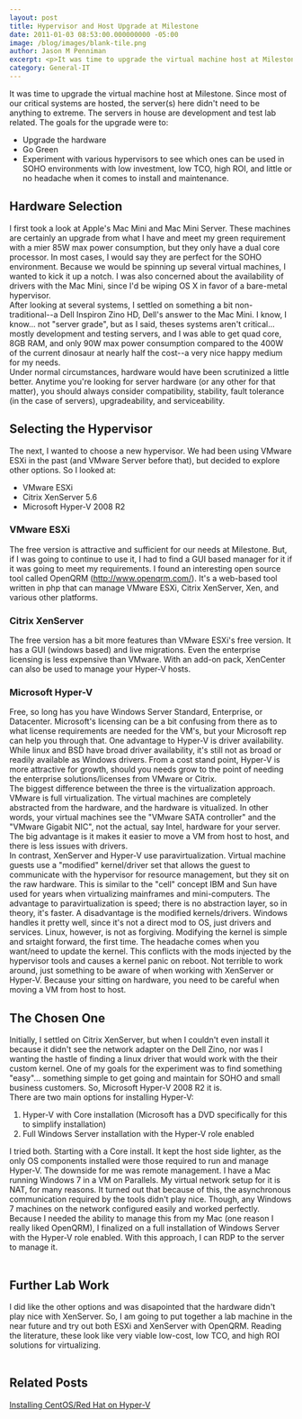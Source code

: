 ```yaml
---
layout: post
title: Hypervisor and Host Upgrade at Milestone
date: 2011-01-03 08:53:00.000000000 -05:00
image: /blog/images/blank-tile.png
author: Jason M Penniman
excerpt: <p>It was time to upgrade the virtual machine host at Milestone.  Since most of our critical systems are hosted, the server(s) here didn't need to be anything to extreme. The servers in house are development and test lab related. The goals for the upgrade were to:</p><div><ul><li>Upgrade the hardware</li><li>Go Green</li><li>Experiment with various hypervisors to see which ones can be used in SOHO environments with low investment, low TCO, high ROI, and little or no headache when it comes to install and maintenance.</li></ul></div>
category: General-IT
---
```

<p>It was time to upgrade the virtual machine host at Milestone.  Since most of our critical systems are hosted, the server(s) here didn't need to be anything to extreme.  The servers in house are development and test lab related.  The goals for the upgrade were to:</p>
<div>
<ul>
<li>Upgrade the hardware</li>
<li>Go Green</li>
<li>Experiment with various hypervisors to see which ones can be used in SOHO environments with low investment, low TCO, high ROI, and little or no headache when it comes to install and maintenance.</li>
</ul>
</div>

<h2>Hardware Selection</h2>

<div>I first took a look at Apple's Mac Mini and Mac Mini Server.  These machines are certainly an upgrade from what I have and meet my green requirement with a mier 85W max power consumption, but they only have a dual core processor.  In most cases, I would say they are perfect for the SOHO environment.  Because we would be spinning up several virtual machines, I wanted to kick it up a notch.  I was also concerned about the availability of drivers with the Mac Mini, since I'd be wiping OS X in favor of a bare-metal hypervisor.</div>
<div></div>
<div>After looking at several systems, I settled on something a bit non-traditional--a Dell Inspiron Zino HD, Dell's answer to the Mac Mini.  I know, I know... not "server grade", but as I said, theses systems aren't critical... mostly development and testing servers, and I was able to get quad core, 8GB RAM, and only 90W max power consumption compared to the 400W of the current dinosaur at nearly half the cost--a very nice happy medium for my needs.<br />
<div></div>
<div>Under normal circumstances, hardware would have been scrutinized a little better.  Anytime you're looking for server hardware (or any other for that matter), you should always consider compatibility, stability, fault tolerance (in the case of servers), upgradeability, and serviceability.</div>
<div></div>
<div>

<h2>Selecting the Hypervisor</h2>

</div>
<div>The next, I wanted to choose a new hypervisor.  We had been using VMware ESXi in the past (and VMware Server before that), but decided to explore other options.  So I looked at:</div>
<div>
<ul>
<li>VMware ESXi</li>
<li>Citrix XenServer 5.6</li>
<li>Microsoft Hyper-V 2008 R2</li>
</ul>
</div>

<h3>VMware ESXi</h3>

<div>The free version is attractive and sufficient for our needs at Milestone.  But, if I was going to continue to use it, I had to find a GUI based manager for it if it was going to meet my requirements.  I found an interesting open source tool called OpenQRM (<a href="http://www.openqrm.com/">http://www.openqrm.com/</a>).  It's a web-based tool written in php that can manage VMware ESXi, Citrix XenServer, Xen, and various other platforms.</div>
<div></div>

<h3>Citrix XenServer</h3>

<div>The free version has a bit more features than VMware ESXi's free version.  It has a GUI (windows based) and live migrations.  Even the enterprise licensing is less expensive than VMware.  With an add-on pack, XenCenter can also be used to manage your Hyper-V hosts.</div>
<div></div>

<h3>Microsoft Hyper-V</h3>

<div>Free, so long has you have Windows Server Standard, Enterprise, or Datacenter.  Microsoft's licensing can be a bit confusing from there as to what license requirements are needed for the VM's, but your Microsoft rep can help you through that.  One advantage to Hyper-V is driver availability.  While linux and BSD have broad driver availability, it's still not as broad or readily available as Windows drivers.  From a cost stand point, Hyper-V is more attractive for growth, should you needs grow to the point of needing the enterprise solutions/licenses from VMware or Citrix.</div>
<div></div>
<div>The biggest difference between the three is the virtualization approach.  VMware is full virtualization.  The virtual machines are completely abstracted from the hardware, and the hardware is vitualized.  In other words, your virtual machines see the "VMware SATA controller" and the "VMware Gigabit NIC", not the actual, say Intel, hardware for your server.  The big advantage is it makes it easier to move a VM from host to host, and there is less issues with drivers.</div>
<div></div>
<div>In contrast, XenServer and Hyper-V use paravirtualization.  Virtual machine guests use a "modified" kernel/driver set that allows the guest to communicate with the hypervisor for resource management, but they sit on the raw hardware.  This is similar to the "cell" concept IBM and Sun have used for years when virtualizing mainframes and mini-computers.  The advantage to paravirtualization is speed; there is no abstraction layer, so in theory, it's faster.  A disadvantage is the modified kernels/drivers.  Windows handles it pretty well, since it's not a direct mod to OS, just drivers and services.  Linux, however, is not as forgiving.  Modifying the kernel is simple and srtaight forward, the first time.  The headache comes when you want/need to update the kernel.  This conflicts with the mods injected by the hypervisor tools and causes a kernel panic on reboot.  Not terrible to work around, just something to be aware of when working with XenServer or Hyper-V.  Because your sitting on hardware, you need to be careful when moving a VM from host to host.</div>
<div></div>


<h2>The Chosen One</h2>

<div>Initially, I settled on Citrix XenServer, but when I couldn't even install it because it didn't see the network adapter on the Dell Zino, nor was I wanting the hastle of finding a linux driver that would work with the their custom kernel.  One of my goals for the experiment was to find something "easy"... something simple to get going and maintain for SOHO and small business customers.  So, Microsoft Hyper-V 2008 R2 it is.</div>
<div></div>
<div>There are two main options for installing Hyper-V:</div>
<div><ol>
<li>Hyper-V with Core installation (Microsoft has a DVD specifically for this to simplify installation)</li>
<li>Full Windows Server installation with the Hyper-V role enabled</li>
</ol></div>
<div>I tried both.  Starting with a Core install.  It kept the host side lighter, as the only OS components installed were those required to run and manage Hyper-V.  The downside for me was remote management.  I have a Mac running Windows 7 in a VM on Parallels.  My virtual network setup for it is NAT, for many reasons.  It turned out that because of this, the asynchronous communication required by the tools didn't play nice.  Though, any Windows 7 machines on the network configured easily and worked perfectly.</div>
<div></div>
<div>Because I needed the ability to manage this from my Mac (one reason I really liked OpenQRM), I finalized on a full installation of Windows Server with the Hyper-V role enabled.  With this approach, I can RDP to the server to manage it.</div>
<div><br />
<h2>Further Lab Work</h2>
I did like the other options and was disapointed that the hardware didn't play nice with XenServer.  So, I am going to put together a lab machine in the near future and try out both ESXi and XenServer with OpenQRM.  Reading the literature, these look like very viable low-cost, low TCO, and high ROI solutions for virtualizing.<br /><br /></div>
<div>

<h2>Related Posts</h2>

<a href="http://jpenniman.blogspot.com/2011/01/installing-centosredhat-55-on-hyper-v.html">Installing CentOS/Red Hat on Hyper-V</a><br /><br /><br /></div>
</div>
<div><img src="https://blogger.googleusercontent.com/tracker/7838145634981365715-4856087659581718264?l=jpenniman.blogspot.com" border="0" width="1" height="1" /></div>
